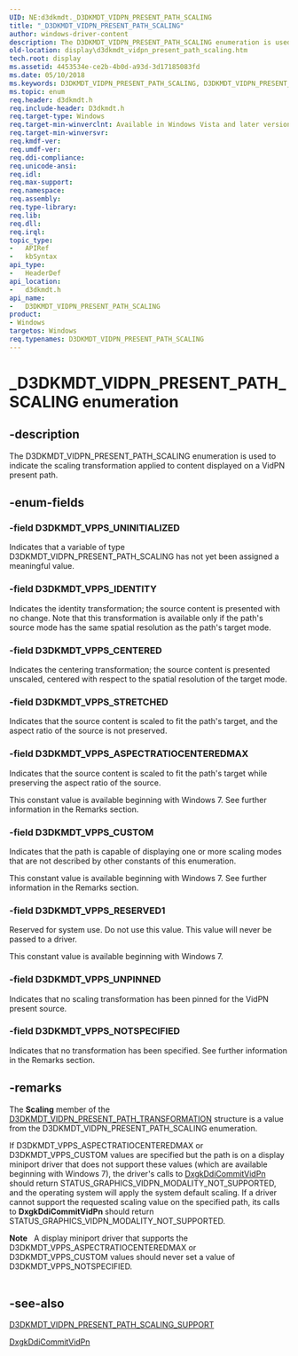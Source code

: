 ```yaml
---
UID: NE:d3dkmdt._D3DKMDT_VIDPN_PRESENT_PATH_SCALING
title: "_D3DKMDT_VIDPN_PRESENT_PATH_SCALING"
author: windows-driver-content
description: The D3DKMDT_VIDPN_PRESENT_PATH_SCALING enumeration is used to indicate the scaling transformation applied to content displayed on a VidPN present path.
old-location: display\d3dkmdt_vidpn_present_path_scaling.htm
tech.root: display
ms.assetid: 4453534e-ce2b-4b0d-a93d-3d17185083fd
ms.date: 05/10/2018
ms.keywords: D3DKMDT_VIDPN_PRESENT_PATH_SCALING, D3DKMDT_VIDPN_PRESENT_PATH_SCALING enumeration [Display Devices], D3DKMDT_VPPS_ASPECTRATIOCENTEREDMAX, D3DKMDT_VPPS_CENTERED, D3DKMDT_VPPS_CUSTOM, D3DKMDT_VPPS_IDENTITY, D3DKMDT_VPPS_NOTSPECIFIED, D3DKMDT_VPPS_RESERVED1, D3DKMDT_VPPS_STRETCHED, D3DKMDT_VPPS_UNINITIALIZED, D3DKMDT_VPPS_UNPINNED, DmEnums_a2e5faad-ade2-4a1d-b096-f221bf0bdf20.xml, _D3DKMDT_VIDPN_PRESENT_PATH_SCALING, d3dkmdt/D3DKMDT_VIDPN_PRESENT_PATH_SCALING, d3dkmdt/D3DKMDT_VPPS_ASPECTRATIOCENTEREDMAX, d3dkmdt/D3DKMDT_VPPS_CENTERED, d3dkmdt/D3DKMDT_VPPS_CUSTOM, d3dkmdt/D3DKMDT_VPPS_IDENTITY, d3dkmdt/D3DKMDT_VPPS_NOTSPECIFIED, d3dkmdt/D3DKMDT_VPPS_RESERVED1, d3dkmdt/D3DKMDT_VPPS_STRETCHED, d3dkmdt/D3DKMDT_VPPS_UNINITIALIZED, d3dkmdt/D3DKMDT_VPPS_UNPINNED, display.d3dkmdt_vidpn_present_path_scaling
ms.topic: enum
req.header: d3dkmdt.h
req.include-header: D3dkmdt.h
req.target-type: Windows
req.target-min-winverclnt: Available in Windows Vista and later versions of the Windows operating systems.
req.target-min-winversvr: 
req.kmdf-ver: 
req.umdf-ver: 
req.ddi-compliance: 
req.unicode-ansi: 
req.idl: 
req.max-support: 
req.namespace: 
req.assembly: 
req.type-library: 
req.lib: 
req.dll: 
req.irql: 
topic_type:
-	APIRef
-	kbSyntax
api_type:
-	HeaderDef
api_location:
-	d3dkmdt.h
api_name:
-	D3DKMDT_VIDPN_PRESENT_PATH_SCALING
product:
- Windows
targetos: Windows
req.typenames: D3DKMDT_VIDPN_PRESENT_PATH_SCALING
---
```


# _D3DKMDT_VIDPN_PRESENT_PATH_SCALING enumeration


## -description


The D3DKMDT_VIDPN_PRESENT_PATH_SCALING enumeration is used to indicate the scaling transformation applied to content displayed on a VidPN present path.


## -enum-fields




### -field D3DKMDT_VPPS_UNINITIALIZED

Indicates that a variable of type D3DKMDT_VIDPN_PRESENT_PATH_SCALING has not yet been assigned a meaningful value.


### -field D3DKMDT_VPPS_IDENTITY

Indicates the identity transformation; the source content is presented with no change. Note that this transformation is available only if the path's source mode has the same spatial resolution as the path's target mode.


### -field D3DKMDT_VPPS_CENTERED

Indicates the centering transformation; the source content is presented unscaled, centered with respect to the spatial resolution of the target mode.


### -field D3DKMDT_VPPS_STRETCHED

Indicates that the source content is scaled to fit the path's target, and the aspect ratio of the source is not preserved.


### -field D3DKMDT_VPPS_ASPECTRATIOCENTEREDMAX

Indicates that the source content is scaled to fit the path's target while preserving the aspect ratio of the source.

This constant value is available beginning with Windows 7. See further information in the Remarks section.


### -field D3DKMDT_VPPS_CUSTOM

Indicates that the path is capable of displaying one or more scaling modes that are not described by other constants of this enumeration.

This constant value is available beginning with Windows 7. See further information in the Remarks section.


### -field D3DKMDT_VPPS_RESERVED1

Reserved for system use. Do not use this value. This value will never be passed to a driver.

This constant value is available beginning with Windows 7.


### -field D3DKMDT_VPPS_UNPINNED

Indicates that no scaling transformation has been pinned for the VidPN present source.


### -field D3DKMDT_VPPS_NOTSPECIFIED

Indicates that no transformation has been specified. See further information in the Remarks section.


## -remarks



The <b>Scaling</b> member of the <a href="https://msdn.microsoft.com/library/windows/hardware/ff546719">D3DKMDT_VIDPN_PRESENT_PATH_TRANSFORMATION</a> structure is a value from the D3DKMDT_VIDPN_PRESENT_PATH_SCALING enumeration.

If D3DKMDT_VPPS_ASPECTRATIOCENTEREDMAX or D3DKMDT_VPPS_CUSTOM values are specified but the path is on a display miniport driver that does not support these values (which are available beginning with Windows 7), the driver's calls to <a href="https://msdn.microsoft.com/979b86e9-f3ff-4022-8c00-b6afc2b1f747">DxgkDdiCommitVidPn</a> should return STATUS_GRAPHICS_VIDPN_MODALITY_NOT_SUPPORTED, and the operating system will apply the system default scaling. If a driver cannot support the requested scaling value on the specified path, its calls to <b>DxgkDdiCommitVidPn</b> should return STATUS_GRAPHICS_VIDPN_MODALITY_NOT_SUPPORTED.

<div class="alert"><b>Note</b>    A display miniport driver that supports the D3DKMDT_VPPS_ASPECTRATIOCENTEREDMAX or D3DKMDT_VPPS_CUSTOM values should never set a value of D3DKMDT_VPPS_NOTSPECIFIED.</div>
<div> </div>



## -see-also




<a href="https://msdn.microsoft.com/library/windows/hardware/ff546712">D3DKMDT_VIDPN_PRESENT_PATH_SCALING_SUPPORT</a>



<a href="https://msdn.microsoft.com/979b86e9-f3ff-4022-8c00-b6afc2b1f747">DxgkDdiCommitVidPn</a>
 

 

